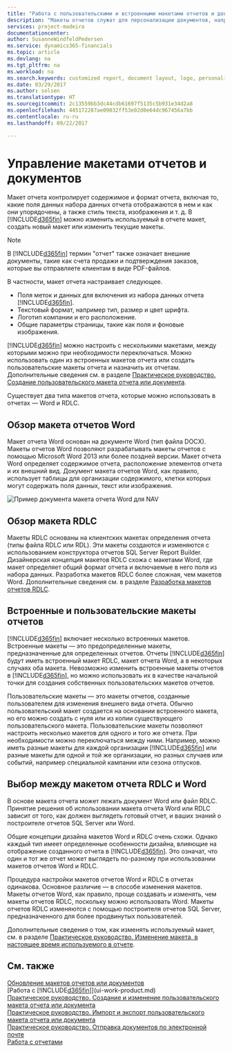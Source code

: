 ```yaml
---
title: "Работа с пользовательскими и встроенными макетами отчетов и документов | Документы Майкрософт"
description: "Макеты отчетов служат для персонализации документов, например для настройки шрифтов, логотипов и параметров страниц PDF-файлов, которые вы отправляете клиентам."
services: project-madeira
documentationcenter: 
author: SusanneWindfeldPedersen
ms.service: dynamics365-financials
ms.topic: article
ms.devlang: na
ms.tgt_pltfrm: na
ms.workload: na
ms.search.keywords: customized report, document layout, logo, personalize
ms.date: 03/29/2017
ms.author: solsen
ms.translationtype: HT
ms.sourcegitcommit: 2c13559bb3dc44cdb61697f5135c5b931e34d2a8
ms.openlocfilehash: 445172287ae09032ff53e02d0e64dc967456a7bb
ms.contentlocale: ru-ru
ms.lasthandoff: 09/22/2017

---
```

# <a name="managing-report-and-document-layouts"></a>Управление макетами отчетов и документов
Макет отчета контролирует содержимое и формат отчета, включая то, какие поля данных набора данных отчета отображаются в нем и как они упорядочены, а также стиль текста, изображения и т. д. В [!INCLUDE[d365fin](includes/d365fin_md.md)] можно изменить используемый в отчете макет, создать новый макет или изменить текущие макеты.

> [!NOTE]  
>   В [!INCLUDE[d365fin](includes/d365fin_md.md)] термин "отчет" также означает внешние документы, такие как счета продажи и подтверждения заказов, которые вы отправляете клиентам в виде PDF-файлов.

В частности, макет отчета настраивает следующее.

* Поля меток и данных для включения из набора данных отчета [!INCLUDE[d365fin](includes/d365fin_md.md)].
* Текстовый формат, например тип, размер и цвет шрифта.
* Логотип компании и его расположение.
* Общие параметры страницы, такие как поля и фоновые изображения.

[!INCLUDE[d365fin](includes/d365fin_md.md)] можно настроить с несколькими макетами, между которыми можно при необходимости переключаться. Можно использовать один из встроенных макетов отчета или создать пользовательские макеты отчета и назначить их отчетам. Дополнительные сведения см. в разделе [Практическое руководство. Создание пользовательского макета отчета или документа](ui-how-create-custom-report-layout.md).

Существует два типа макетов отчета, которые можно использовать в отчетах — Word и RDLC.

## <a name="word-report-layout-overview"></a>Обзор макета отчетов Word
Макет отчета Word основан на документе Word (тип файла DOCX). Макеты отчетов Word позволяют разрабатывать макеты отчетов с помощью Microsoft Word 2013 или более поздней версии. Макет отчета Word определяет содержимое отчета, расположение элементов отчета и их внешний вид. Документ макета отчетов Word, как правило, использует таблицы для организации содержимого, клетки которых могут содержать поля данных, текст или изображения.

 ![Пример документа макета отчета Word для NAV](media/nav_wordreportlayout_edit_in_word_example.png "NAV_WordReportLayout_Edit_In_Word_Example")  

## <a name="rdlc-layout-overview"></a>Обзор макета RDLC
Макеты RDLC основаны на клиентских макетах определения отчета (типы файла RDLC или RDL). Эти макеты создаются и изменяются с использованием конструктора отчетов SQL Server Report Builder. Дизайнерская концепция макетов RDLC схожа с макетами Word, где макет определяет общий формат отчета и включаемые в него поля из набора данных. Разработка макетов RDLC более сложная, чем макетов Word. Дополнительные сведения см. в разделе [Разработка макетов отчетов RDLC](https://msdn.microsoft.com/en-us/dynamics-nav/designing-rdlc-report-layouts).

## <a name="built-in-and-custom-report-layouts"></a>Встроенные и пользовательские макеты отчетов
[!INCLUDE[d365fin](includes/d365fin_md.md)] включает несколько встроенных макетов. Встроенные макеты — это предопределенные макеты, предназначенные для определенных отчетов. Отчеты [!INCLUDE[d365fin](includes/d365fin_md.md)] будут иметь встроенный макет RDLC, макет отчета Word, а в некоторых случаях оба макета. Невозможно изменить встроенные макеты отчетов в [!INCLUDE[d365fin](includes/d365fin_md.md)], но можно использовать их в качестве начальной точки для создания собственных пользовательских макетов отчетов.

Пользовательские макеты — это макеты отчетов, созданные пользователем для изменения внешнего вида отчета. Обычно пользовательский макет создается на основании встроенного макета, но его можно создать с нуля или из копии существующего пользовательского макета. Пользовательские макеты позволяют настроить несколько макетов для одного и того же отчета. При необходимости можно переключаться между ними. Например, можно иметь разные макеты для каждой организации [!INCLUDE[d365fin](includes/d365fin_md.md)] или разные макеты для одной и той же организации, но разных случаев или событий, например специальной кампании или сезона отпусков.

## <a name="deciding-whether-to-use-a-word-or-rdlc-report-layout"></a>Выбор между макетом отчета RDLC и Word
В основе макета отчета может лежать документ Word или файл RDLC. Принятие решения об использовании макета отчета Word или RDLC зависит от того, как должен выглядеть готовый отчет, и ваших знаний о построителе отчетов SQL Server или Word.

Общие концепции дизайна макетов Word и RDLC очень схожи. Однако каждый тип имеет определенные особенности дизайна, влияющие на отображение созданного отчета в [!INCLUDE[d365fin](includes/d365fin_md.md)]. Это означат, что один и тот же отчет может выглядеть по-разному при использовании макетов отчетов Word и RDLC.

Процедура настройки макетов отчетов Word и RDLC в отчетах одинакова. Основное различие — в способе изменения макетов. Макеты отчетов Word, как правило, проще создавать и изменять, чем макеты отчетов RDLC, поскольку можно использовать Word. Макеты отчетов RDLC изменяются с помощью построителя отчетов SQL Server, предназначенного для более продвинутых пользователей.

Дополнительные сведения о том, как изменять используемый макет, см. в разделе [Практическое руководство. Изменение макета, в настоящее время используемого в отчете](ui-how-change-layout-currently-used-report.md).

## <a name="see-also"></a>См. также
[Обновление макетов отчетов или документов](ui-update-report-layouts.md)  
[Работа с [!INCLUDE[d365fin](includes/d365fin_md.md)]](ui-work-product.md)  
[Практическое руководство. Создание и изменение пользовательского макета отчета или документа](ui-how-create-custom-report-layout.md)  
[Практическое руководство. Импорт и экспорт пользовательского макета отчета или документа](ui-how-import-and-export-report-layout.md)  
[Практическое руководство. Отправка документов по электронной почте](ui-how-send-documents-email.md)  
[Работа с отчетами](ui-work-report.md)  

